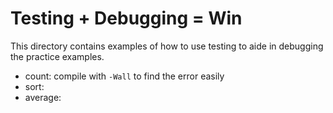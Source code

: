# Testing + Debugging = Win
This directory contains examples of how to use testing to aide in debugging the practice examples.

* count: compile with `-Wall` to find the error easily
* sort:
* average: